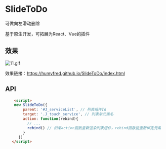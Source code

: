 # SlideToDo
可做向左滑动删除

基于原生开发，可拓展为React、Vue的插件

## 效果
![11.gif](https://github.com/humyfred/SlideToDo/blob/master/screenshot/example.gif)

效果链接：https://humyfred.github.io/SlideToDo/index.html

## API
```html
    <script>
    new SlideToDo({
        parent: '#J_serviceList', // 列表组件Id
        target: '.J_touch_service', // 列表单元类名
        action: function(rebind){
          // ...
          rebind() // 如果action函数重新渲染列表组件，rebind函数能重新绑定元素
        }
      })
   </script>
```   
